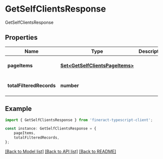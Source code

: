 # GetSelfClientsResponse

GetSelfClientsResponse

## Properties

Name | Type | Description | Notes
------------ | ------------- | ------------- | -------------
**pageItems** | [**Set&lt;GetSelfClientsPageItems&gt;**](GetSelfClientsPageItems.md) |  | [optional] [default to undefined]
**totalFilteredRecords** | **number** |  | [optional] [default to undefined]

## Example

```typescript
import { GetSelfClientsResponse } from 'fineract-typescript-client';

const instance: GetSelfClientsResponse = {
    pageItems,
    totalFilteredRecords,
};
```

[[Back to Model list]](../README.md#documentation-for-models) [[Back to API list]](../README.md#documentation-for-api-endpoints) [[Back to README]](../README.md)
